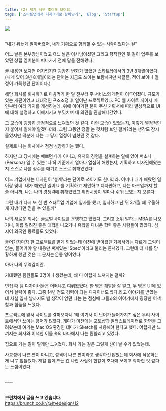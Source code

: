 ```yaml
---
title: (2) 제가 너무 초라해 보여요.
tags: ['스타트업에서 디자이너로 살아남기', 'Blog', 'Startup']
---
```


<img src="/preview.jpg"/>
<br /><br />

"내가 뒤늦게 알아버렸어, 네가 기획으로 함께할 수 있는 사람이었다는 걸"



어느 날은 본부장님이었고 어느 날은 이사님이셨던 그리고 평직원인 듯 같이 업무를 보았던 창립 멤버분이 떠나가기 전에 말을 전해왔다.



글 내용만 보자면 어지럽지만 굉장히 변화가 많았던 스타트업에서의 3년 8개월이었다.(내게 있어 3년 8개월이라는 단어는 지금도 쓰이는 보람차지만 서글픈, 적어 보이나 열정이 가득했던 단어이다.)



해당 회사를 퇴사하기로 마음먹기 한 달 전부터 주 서비스의 개편이 이루어졌다. 규모가 있는 개편이었고 대대적인 구조조정 후 일어난 프로젝트였다. PC 웹 사이트 페이지 메인부터 여러 가지를 개선하는데, 위에 이야기한 분이 주신 기획서에 따라 열성적으로 UI에 대해 설명하고 이해시키고 부딪치며 내 의견을 관찰해나갔었다.



그 모습이 굉장히 긍정적으로 느껴졌던 것 같다. 이런 모습이 있었는지, 이렇게 열정적인지 붙어서 일해야 알겠다더라. 그럼 그동안 정말 논 것처럼 보인 걸까?라는 생각도 잠시 들었지만 덕분에 나는 그 당시 열정이 넘쳤던 것 같다.



실제로 나는 회사에서 점점 성장하기는 했다. 

하지만 그 당시에는 예쁘면 다가 아니고, 유저의 경험을 설계하는 일에 있어 퍼소나(Persona) 일 수 있는 '나'의 기준에서 얼마나 열심히 해왔는지, 기획하고 디자인해왔는지 스스로 나를 점수를 매기고 스스로 취해있었다. 

어느 기업에서는 디자인이 '설계'라는 단어로 쓰이기도 한다더라. 어머나 내가 해왔던 일이랑 맞네. 내가 해왔던 일이 UI를 기획하고 제안하고 디자인하고, 나는 마크업까지 할 줄 아니까, 나는 나의 경쟁력에 취해있었고 취업시장이 얼마나 쉬워 보였는지 모른다.



그런 내가 다시 또 한 번 스타트업 기업에 입사를 했고, 입사하고 난 뒤 3개월 꽤 우울하게 지냈다면 믿을 수 있을까?





나의 새로운 회사는 글로벌 사이트를 운영하고 있었다. 그리고 소위 말하는 MBA를 나오거나, 이름 알려진 좋은 대학을 나오거나 유학을 다녀온 학력 좋은 사람들이 많았다. 심지어 외국인 동료들도 있었다.

들어가자마자 한 프로젝트를 맡게 되었는데 이전에 받아왔던 기획서와는 다르게 그림이 없는, 들어가야 할 내용만 써져있는 'Spec'이라고 불리는 문서였다. 그런데 더 나를 당황하게 했던 것은 그 문서는 온통 영어였다.



아아 나의 무력감이란.



기대했던 팀원들도 3명이나 생겼는데, 왜 다 어렵게 느껴지는 걸까? 

면접 때 팀 디자이너들은 어떠냐고 여쭤봤었다. 한 명은 개발을 잘 알고, 두 명은 UI에 있어서 실력이 좋다. 그중 14년 정도 경력이 되는 디자이너도 있다.라고 이야기를 받았는데 사실 입사 날까지도 별 생각이 없던 나는 는 점심때 그들과의 이야기에서 굉장한 어색함과 힘듦을 느꼈다.



프로젝트에 앞서 사이트를 살펴보자니 '왜 여기서 이 단어가 들어가지?' 싶은 우리 사이트에서만 쓰이는 용어가 많았다. 게다가 이전에는 포토샵과 일러스트레이터로 화면을 그려왔는데 여기는 Mac OS 환경인 데다가 Sketch를 사용해야 한다고 했다. 어렵게만 느껴지는 회사와 어색한 이들 속의 바다에서 나는 휩쓸리고 있었다.



집으로 가는 길이 멀게만 느껴졌다. 회사 가는 길은 그렇게 신이 날 수가 없었는데.



사교성이 나쁜 편이 아니고, 성격이 나쁜 편이라고 생각하진 않았는데 회사에 적응하는 게 너무 힘들었다. 제일 힘이 드는 건 나란 사람이 한없이 초라해 보이고 작아진 것 같다는 느낌이었다.

<br />
----
<br />
<br />

<b>브런치에서 글을 쓰고 있습니다.</b><br />
https://brunch.co.kr/@hyedesign/12
